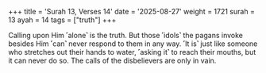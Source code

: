 +++
title = 'Surah 13, Verses 14'
date = '2025-08-27'
weight = 1721
surah = 13
ayah = 14
tags = ["truth"]
+++

Calling upon Him ˹alone˺ is the truth. But those ˹idols˺ the pagans invoke besides Him ˹can˺ never respond to them in any way. ˹It is˺ just like someone who stretches out their hands to water, ˹asking it˺ to reach their mouths, but it can never do so. The calls of the disbelievers are only in vain.